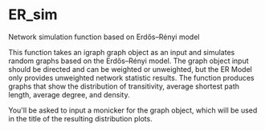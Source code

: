 # ER_sim
Network simulation function based on Erdős–Rényi model

This function takes an igraph graph object as an input and simulates random graphs based on the Erdős–Rényi model. The graph object input should be directed and can be weighted or unweighted, but the ER Model only provides unweighted network statistic results. The function produces graphs that show the distribution of transitivity, average shortest path length, average degree, and density. 

You'll be asked to input a monicker for the graph object, which will be used in the title of the resulting distribution plots. 